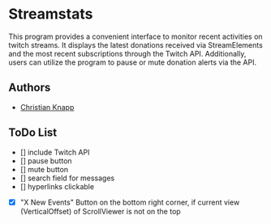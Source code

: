 
# Streamstats

This program provides a convenient interface to monitor recent activities on twitch streams. It displays the latest donations received via StreamElements and the most recent subscriptions through the Twitch API. Additionally, users can utilize the program to pause or mute donation alerts via the API.


## Authors

- [Christian Knapp](https://www.github.com/schmolldechse)


## ToDo List

- [] include Twitch API
- [] pause button
- [] mute button
- [] search field for messages 
- [] hyperlinks clickable
- [X] "X New Events" Button on the bottom right corner, if current view (VerticalOffset) of ScrollViewer is not on the top

